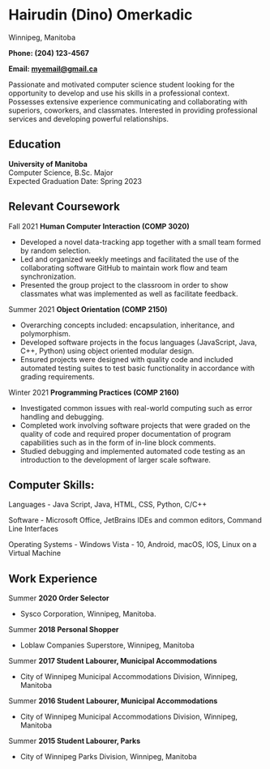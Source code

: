 # **Hairudin (Dino) Omerkadic**

Winnipeg, Manitoba

**Phone: (204) 123-4567**

**Email: myemail@gmail.ca**

Passionate and motivated computer science student looking for the opportunity to develop and use his skills in a professional context. Possesses extensive experience communicating and collaborating with superiors, coworkers, and classmates.  Interested in providing professional services and developing powerful relationships.

## **Education**

**University of Manitoba**  
Computer Science, B.Sc. Major  
Expected Graduation Date: Spring 2023

## **Relevant Coursework**

Fall 2021 **Human Computer Interaction (COMP 3020)**

* Developed a novel data-tracking app together with a small team formed by random selection. 
* Led and organized weekly meetings and facilitated the use of the collaborating software GitHub to maintain work flow and team synchronization.
* Presented the group project to the classroom in order to show classmates what was implemented as well as facilitate feedback.

Summer 2021 **Object Orientation (COMP 2150)**

* Overarching concepts included: encapsulation, inheritance, and polymorphism.
* Developed software projects in the focus languages (JavaScript, Java, C++, Python) using object oriented modular design.
* Ensured projects were designed with quality code and included automated testing suites to test basic functionality in accordance with grading requirements.

Winter 2021 **Programming Practices (COMP 2160)**

* Investigated common issues with real-world computing such as error handling and debugging.
* Completed work involving software projects that were graded on the quality of code and required proper documentation of program capabilities such as in the form of in-line block comments.
* Studied debugging and implemented automated code testing as an introduction to the development of larger scale software.

## **Computer Skills:**

Languages - Java Script,  Java,  HTML, CSS, Python, C/C++

Software - Microsoft Office, JetBrains IDEs and common editors, Command Line Interfaces

Operating Systems - Windows Vista - 10, Android, macOS, IOS, Linux on a Virtual Machine

## **Work Experience**

Summer **2020 Order Selector**

* Sysco Corporation, Winnipeg, Manitoba.

Summer **2018 Personal Shopper**

* Loblaw Companies Superstore, Winnipeg, Manitoba

Summer **2017 Student Labourer, Municipal Accommodations**

* City of Winnipeg Municipal Accommodations Division, Winnipeg, Manitoba

Summer **2016 Student Labourer, Municipal Accommodations**

* City of Winnipeg Municipal Accommodations Division, Winnipeg, Manitoba

Summer **2015 Student Labourer, Parks**

* City of Winnipeg Parks Division, Winnipeg, Manitoba
